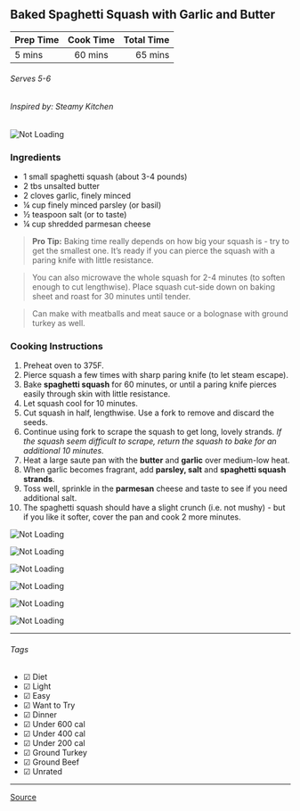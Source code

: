 ## Baked Spaghetti Squash with Garlic and Butter

| Prep Time  | Cook Time    | Total Time  |
| ---------- |:------------:| -----------:|
| 5 mins    | 60 mins      | 65 mins     |


###### Serves 5-6
###### Inspired by: Steamy Kitchen

![Not Loading](http://i.imgur.com/KCuC8OAl.png)

### Ingredients

* 1 small spaghetti squash (about 3-4 pounds)
* 2 tbs unsalted butter
* 2 cloves garlic, finely minced
* ¼ cup finely minced parsley (or basil)
* ½ teaspoon salt (or to taste)
* ¼ cup shredded parmesan cheese


> **Pro Tip:** Baking time really depends on how big your squash is - try to get the smallest one. It’s ready if you can pierce the squash with a paring knife with little resistance.

> You can also microwave the whole squash for 2-4 minutes (to soften enough to cut lengthwise). Place squash cut-side down on baking sheet and roast for 30 minutes until tender.

> Can make with meatballs and meat sauce or a bolognase with ground turkey as well. 

### Cooking Instructions

1. Preheat oven to 375F.
2. Pierce squash a few times with sharp paring knife (to let steam escape).
3. Bake **spaghetti squash** for 60 minutes, or until a paring knife pierces easily through skin with little resistance.
4. Let squash cool for 10 minutes.
5. Cut squash in half, lengthwise. Use a fork to remove and discard the seeds.
6. Continue using fork to scrape the squash to get long, lovely strands. *If the squash seem difficult to scrape, return the squash to bake for an additional 10 minutes.*
7. Heat a large saute pan with the **butter** and **garlic** over medium-low heat.
8. When garlic becomes fragrant, add **parsley, salt** and **spaghetti squash strands**.
9. Toss well, sprinkle in the **parmesan** cheese and taste to see if you need additional salt.
10. The spaghetti squash should have a slight crunch (i.e. not mushy) - but if you like it softer, cover the pan and cook 2 more minutes.

![Not Loading](http://i.imgur.com/UmvS6EBm.png)

![Not Loading](http://i.imgur.com/zVRSTSxm.png)

![Not Loading](http://i.imgur.com/KcVOMsFm.png)

![Not Loading](http://i.imgur.com/04KaY9dm.png)

![Not Loading](http://i.imgur.com/4Jf4D59m.png)

![Not Loading](http://i.imgur.com/qyhRQEX.png)

---


###### Tags
- ☑ Diet
- ☑ Light
- ☑ Easy
- ☑ Want to Try
- ☑ Dinner
- ☑ Under 600 cal
- ☑ Under 400 cal
- ☑ Under 200 cal
- ☑ Ground Turkey
- ☑ Ground Beef
- ☑ Unrated

---

[Source](http://steamykitchen.com/11285-baked-spaghetti-squash-with-garlic-and-butter.html)

